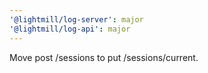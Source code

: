 ```yaml
---
'@lightmill/log-server': major
'@lightmill/log-api': major
---
```


Move post /sessions to put /sessions/current.
